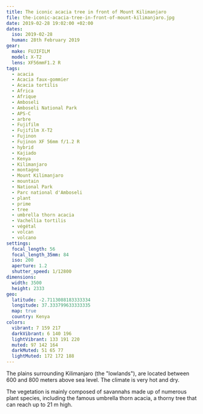 ```yaml
---
title: The iconic acacia tree in front of Mount Kilimanjaro
file: the-iconic-acacia-tree-in-front-of-mount-kilimanjaro.jpg
date: 2019-02-28 19:02:00 +02:00
dates:
  iso: 2019-02-28
  human: 28th February 2019
gear:
  make: FUJIFILM
  model: X-T2
  lens: XF56mmF1.2 R
tags:
  - acacia
  - Acacia faux-gommier
  - Acacia tortilis
  - Africa
  - Afrique
  - Amboseli
  - Amboseli National Park
  - APS-C
  - arbre
  - Fujifilm
  - Fujifilm X-T2
  - Fujinon
  - Fujinon XF 56mm f/1.2 R
  - hybrid
  - Kajiado
  - Kenya
  - Kilimanjaro
  - montagne
  - Mount Kilimanjaro
  - mountain
  - National Park
  - Parc national d'Amboseli
  - plant
  - prime
  - tree
  - umbrella thorn acacia
  - Vachellia tortilis
  - végétal
  - volcan
  - volcano
settings:
  focal_length: 56
  focal_length_35mm: 84
  iso: 200
  aperture: 1.2
  shutter_speed: 1/12800
dimensions:
  width: 3500
  height: 2333
geo:
  latitude: -2.7113088183333334
  longitude: 37.333799633333335
  map: true
  country: Kenya
colors:
  vibrant: 7 159 217
  darkVibrant: 6 140 196
  lightVibrant: 133 191 220
  muted: 97 142 164
  darkMuted: 51 65 77
  lightMuted: 172 172 188
---
```


The plains surrounding Kilimanjaro (the "lowlands"), are located between 600 and 800 meters above sea level. The climate is very hot and dry.

The vegetation is mainly composed of savannahs made up of numerous plant species, including the famous umbrella thorn acacia, a thorny tree that can reach up to 21 m high.

